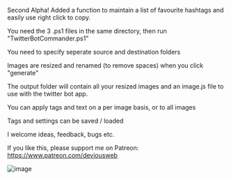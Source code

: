 Second Alpha!
Added a function to maintain a list of favourite hashtags and easily use right click to copy.

You need the 3 .ps1 files in the same directory, then run "TwitterBotCommander.ps1"

You need to specify seperate source and destination folders

Images are resized and renamed (to remove spaces) when you click "generate"

The output folder will contain all your resized images and an image.js file to use with the twitter bot app.

You can apply tags and text on a per image basis, or to all images

Tags and settings can be saved / loaded

I welcome ideas, feedback, bugs etc.

If you like this, please support me on Patreon: https://www.patreon.com/deviousweb

![image](https://user-images.githubusercontent.com/5197831/115120458-90a3b480-9fa5-11eb-9f30-20dd5af3ea38.png)


